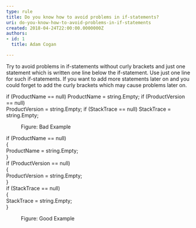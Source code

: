 ```yaml
---
type: rule
title: Do you know how to avoid problems in if-statements?
uri: do-you-know-how-to-avoid-problems-in-if-statements
created: 2018-04-24T22:00:00.0000000Z
authors:
- id: 1
  title: Adam Cogan

---
```




<span class='intro'> <p class="ssw15-rteElement-P">Try to avoid problems in if-statements without curly brackets and just one statement which is written one line below the if-statement. Use just one line for such if-statements. If you want to add more statements later on and you could forget to add the curly brackets which may cause problems later on.​<br></p> </span>

<p class="ssw15-rteElement-CodeArea">​if (ProductName == null) ProductName = string.Empty; if (ProductVersion == null)<br> ProductVersion = string.Empty; if (StackTrace == null) StackTrace = string.Empty;</p><dd class="ssw15-rteElement-FigureBad">​​​Figure&#58; Ba​d Example<br></dd><p class="ssw15-rteElement-CodeArea">if (ProductName == null) <br>&#123; <br> ProductName = string.Empty; <br>&#125; <br>if (ProductVersion == null)<br>&#123; <br> ProductVersion = string.Empty; <br>&#125; <br>if (StackTrace == null) <br>&#123; <br> StackTrace = string.Empty;<br>&#125;</p><dd class="ssw15-rteElement-FigureGood">​Figure&#58; Good Example</dd><p>​<br></p>


